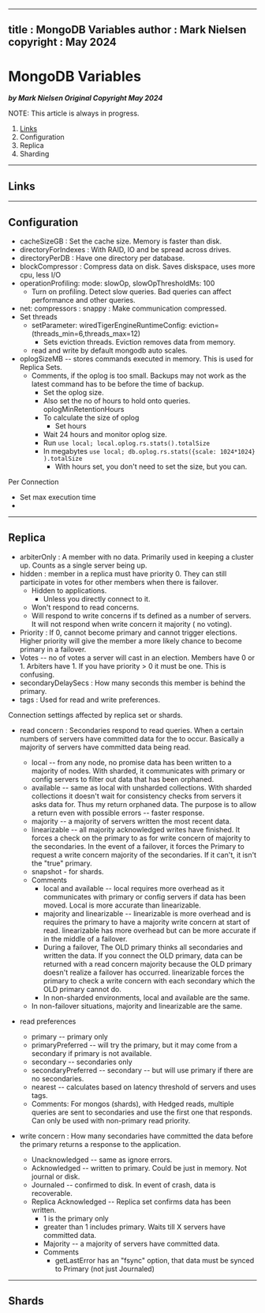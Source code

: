  
---
title : MongoDB Variables
author : Mark Nielsen  
copyright : May 2024  
---


MongoDB Variables
==============================

_**by Mark Nielsen
Original Copyright May 2024**_


NOTE: This article is always in progress.

1. [Links](#links)
2. Configuration
3. Replica
4. Sharding

* * *
<a name=Links></a>Links
-----

* * *
<a name=c>Configuration</a>
-----
* cacheSizeGB : Set the cache size. Memory is faster than disk.
* directoryForIndexes : With RAID, IO and be spread across drives.
* directoryPerDB : Have one directory per database. 
*  blockCompressor : Compress data on disk. Saves diskspace, uses more cpu, less I/O
* operationProfiling:    mode: slowOp,    slowOpThresholdMs: 100
    * Turn on profiling. Detect slow queries. Bad queries can affect performance and other queries. 
* net:   compressors : snappy : Make communication compressed. 
* Set threads
    * setParameter:  wiredTigerEngineRuntimeConfig: eviction=(threads_min=6,threads_max=12)
       * Sets eviction threads. Eviction removes data from memory.
    * read and write by default mongodb auto scales.
* oplogSizeMB -- stores commands executed in memory. This is used for Replica Sets.
    * Comments, if the oplog is too small. Backups may not work as the latest command has to be before the time of backup.
       * Set the oplog size.
       * Also set the no of hours to hold onto queries. oplogMinRetentionHours
       * To calculate the size of oplog
           * Set hours
	   * Wait 24 hours and monitor oplog size. 
	   * Run ``` use local; local.oplog.rs.stats().totalSize ```
	   * In megabytes ``` use local; db.oplog.rs.stats({scale: 1024*1024} ).totalSize ```
           * With hours set, you don't need to set the size, but you can.  

Per Connection
* Set max execution time
*

* * *
<a name=s>Replica</a>
-----
* arbiterOnly : A member with no data. Primarily used in keeping a cluster up. Counts as a single server being up. 
* hidden :  member in a replica must have priority 0. They can still participate in votes for other members when there is  failover.
   * Hidden to applications.
       * Unless you directly connect to it.
   * Won't respond to read concerns.
   * Will respond to write concerns if ts defined as a number of servers. It will not respond when write concern it majority ( no voting). 
* Priority : If 0, cannot become primary and cannot trigger elections. Higher priority will give the member a more likely chance to become primary in a failover. 
* Votes -- no of votes a server will cast in an election. Members have 0 or 1. Arbiters have 1. If you have priority > 0 it must be one. This is confusing.
* secondaryDelaySecs : How many seconds this member is behind the primary.
* tags : Used for read and write preferences.


Connection settings affected by replica set or shards. 

* read concern : Secondaries respond to read queries. When a certain numbers of servers have committed data for the to occur. Basically a majority of servers have committed data being read.  
    * local -- from any node, no promise data has been written to a majority of nodes. With sharded, it communicates with primary or config servers to filter out data that has been orphaned. 
    * available -- same as local with unsharded collections. With sharded collections it doesn't wait for consistency checks from servers it asks data for. Thus my return orphaned data.
    The purpose is to allow a return even with possible errors -- faster response. 
    * majority -- a majority of servers written the most recent data.
    * linearizable -- all majority acknowledged writes have finished. It forces a check on the primary to as for write concern of majority to the secondaries. In the event of a failover,
    it forces the Primary to request a write concern majority of the secondaries. If it can't, it isn't the "true" primary. 
    * snapshot - for shards. 
    * Comments
        * local and available -- local requires more overhead as it communicates with primary or config servers if data has been moved. Local is more accurate than linearizable. 
        * majority and linearizable -- linearizable is more overhead and is requires the primary to have a majority write concern at start of read. linearizable has more overhead but
    can be more accurate if in the middle of a failover.
        * During a failover, The OLD primary thinks all secondaries and written the data. If you connect the OLD primary, data can be returned with a read concern majority because the
	OLD primary doesn't realize a failover has occurred. linearizable forces the primary to check a write concern with each secondary which the OLD primary cannot do.
        * In non-sharded environments, local and available are the same.
	* In non-failover situations, majority and linearizable are the same. 
* read preferences
    * primary -- primary only
    * primaryPreferred -- will try the primary, but it may come from a secondary if primary is not available.
    * secondary -- secondaries only
    * secondaryPreferred  -- secondary -- but will use primary if there are no secondaries.
    * nearest -- calculates based on latency threshold of servers and uses tags.
    * Comments: For mongos (shards), with Hedged reads, multiple queries are sent to secondaries and use the first one that responds. Can only be used with non-primary read priority. 
    
* write concern : How many secondaries have committed the data before the primary returns a response to the application. 
    * Unacknowledged -- same as ignore errors.
    * Acknowledged -- written to primary. Could be just in memory. Not journal or disk.
    * Journaled -- confirmed to disk. In event of crash, data is recoverable. 
    * Replica Acknowledged -- Replica set confirms data has been written.
        * 1 is the primary only
        * greater than  1 includes primary. Waits till X servers have committed data.
        * Majority -- a majority of servers have committed data.
        * Comments
            * getLastError has an "fsync" option, that data must be synced to Primary (not just Journaled)


* * *
<a name=s>Shards</a>
-----
